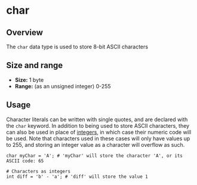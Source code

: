 # char
## Overview
The `char` data type is used to store 8-bit ASCII characters
## Size and range
- **Size:** 1 byte
- **Range:** (as an unsigned integer) 0-255
## Usage
Character literals can be written with single quotes, and are declared with the `char` keyword. In addition to being used to store ASCII characters, they can also be used in place of [integers](./int.md), in which case their numeric code will be used. Note that characters used in these cases will only have values up to 255, and storing an integer value as a character will overflow as such.
```
char myChar = 'A'; # 'myChar' will store the character 'A', or its ASCII code: 65

# Characters as integers
int diff = 'b' - 'a'; # 'diff' will store the value 1
```